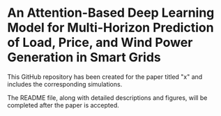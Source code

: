 # An Attention-Based Deep Learning Model for Multi-Horizon Prediction of Load, Price, and Wind Power Generation in Smart Grids
This GitHub repository has been created for the paper titled "x" and includes the corresponding simulations.  

The README file, along with detailed descriptions and figures, will be completed after the paper is accepted.
